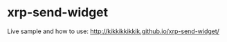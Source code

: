 xrp-send-widget
===============

Live sample and how to use: http://kikkikkikkik.github.io/xrp-send-widget/
